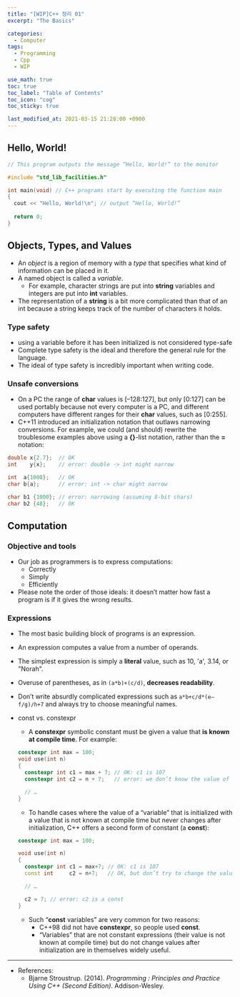 ```yaml
---
title: "[WIP]C++ 정리 01"
excerpt: "The Basics"

categories:
  - Computer
tags:
  - Programming
  - Cpp
  - WIP

use_math: true
toc: true 
toc_label: "Table of Contents" 
toc_icon: "cog"
toc_sticky: true 

last_modified_at: 2021-03-15 21:28:00 +0900
---
```


## Hello, World!
```cpp
// This program outputs the message “Hello, World!” to the monitor

#include "std_lib_facilities.h"

int main(void) // C++ programs start by executing the function main
{
  cout << "Hello, World!\n"; // output “Hello, World!”
    
  return 0;
}
```

## Objects, Types, and Values
* An <i>object</i> is a region of memory with a <i>type</i> that specifies what kind of information can be placed in it.
* A named object is called a <i>variable</i>. 
    * For example, character strings are put into **string** variables and integers are put into **int** variables.
* The representation of a **string** is a bit more complicated than that of an int because a string keeps track of the number of characters it holds.

### Type safety
* using a variable before it has been initialized is not considered type-safe
* Complete type safety is the ideal and therefore the general rule for the language.
* The ideal of type safety is incredibly important when writing code.

### Unsafe conversions
* On a PC the range of **char** values is [–128:127], but only [0:127] can be used portably because not every computer is a PC, and different computers have different ranges for their **char** values, such as [0:255].
* C++11 introduced an initialization notation that outlaws narrowing conversions. For example, we could (and should) rewrite the troublesome examples above using a **{}**-list notation, rather than the **=** notation:

```cpp
double x{2.7};  // OK
int    y{x};    // error: double -> int might narrow

int  a{1000};   // OK
char b{a};      // error: int -> char might narrow

char b1 {1000}; // error: narrowing (assuming 8-bit chars)
char b2 {48};   // OK
```

## Computation
### Objective and tools
* Our job as programmers is to express computations:
    * Correctly
    * Simply
    * Efficiently
* Please note the order of those ideals: it doesn’t matter how fast a program is if it gives the wrong results.

### Expressions
* The most basic building block of programs is an expression. 
* An expression computes a value from a number of operands. 
* The simplest expression is simply a **literal** value, such as 10, 'a', 3.14, or "Norah".
* Overuse of parentheses, as in `(a*b)+(c/d)`, **decreases readability**.
* Don’t write absurdly complicated expressions such as `a*b+c/d*(e–f/g)/h+7` and always try to choose meaningful names.
* const vs. constexpr
    * A **constexpr** symbolic constant must be given a value that **is known at compile time**. For example:
    ```C++
    constexpr int max = 100;
    void use(int n)
    {
      constexpr int c1 = max + 7; // OK: c1 is 107
      constexpr int c2 = n + 7;   // error: we don’t know the value of c2

      // …
    }
    ```

    * To handle cases where the value of a “variable” that is initialized with a value that is not known at compile time but never changes after initialization, C++ offers a second form of constant (a **const**):
    ```C++
    constexpr int max = 100;

    void use(int n)
    {
      constexpr int c1 = max+7; // OK: c1 is 107
      const int     c2 = n+7;   // OK, but don’t try to change the value of c2

      // …

      c2 = 7; // error: c2 is a const
    }
    ```

    * Such “**const** variables” are very common for two reasons:
        * C++98 did not have **constexpr**, so people used **const**.
        * “Variables” that are not constant expressions (their value is not known at compile time) but do not change values after initialization are in themselves widely useful.






*** 

* References: 
    * Bjarne Stroustrup. (2014). *Programming : Principles and Practice Using C++ (Second Edition)*. Addison-Wesley.
